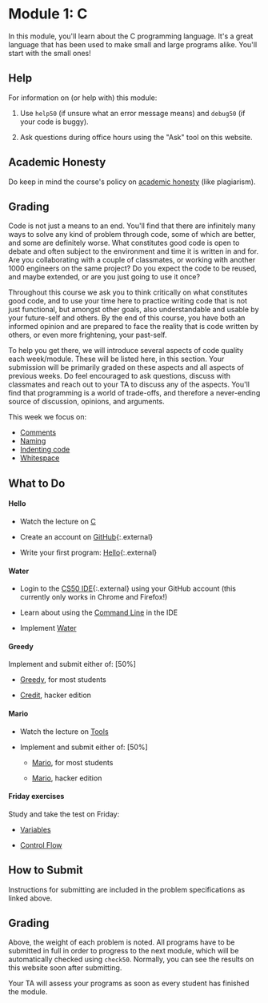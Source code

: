 # Module 1: C

In this module, you'll learn about the C programming language. It's a great language that has been used to make small and large programs alike. You'll start with the small ones!

## Help

For information on (or help with) this module:

1. Use `help50` (if unsure what an error message means) and `debug50` (if your code is buggy).

2. Ask questions during office hours using the "Ask" tool on this website.


## Academic Honesty

Do keep in mind the course's policy on [academic honesty](/syllabus) (like plagiarism).


## Grading

Code is not just a means to an end. You'll find that there are infinitely many ways to solve any kind of problem through code, some of which are better, and some are definitely worse. What constitutes good code is open to debate and often subject to the environment and time it is written in and for. Are you collaborating with a couple of classmates, or working with another 1000 engineers on the same project? Do you expect the code to be reused, and maybe extended, or are you just going to use it once?

Throughout this course we ask you to think critically on what constitutes good code, and to use your time here to practice writing code that is not just functional, but amongst other goals, also understandable and usable by your future-self and others. By the end of this course, you have both an informed opinion and are prepared to face the reality that is code written by others, or even more frightening, your past-self.

To help you get there, we will introduce several aspects of code quality each week/module. These will be listed here, in this section. Your submission will be primarily graded on these aspects and all aspects of previous weeks. Do feel encouraged to ask questions, discuss with classmates and reach out to your TA to discuss any of the aspects. You'll find that programming is a world of trade-offs, and therefore a never-ending source of discussion, opinions, and arguments.

This week we focus on:

- [Comments](/quality-aspects/comments)
- [Naming](/quality-aspects/naming)
- [Indenting code](/quality-aspects/indentation)
- [Whitespace](/quality-aspects/whitespace)


## What to Do

#### Hello

- Watch the lecture on [C](/lectures/c)

- Create an account on [GitHub](https://github.com/join){:.external}

- Write your first program: [Hello](https://lab.cs50.io/uva/cs50x/master/problems/hello/){:.external}

#### Water

- Login to the [CS50 IDE](https://ide.cs50.io/){:.external} using your GitHub account (this currently only works in Chrome and Firefox!)

- Learn about using the [Command Line](/shorts/command-line) in the IDE

- Implement [Water](/problems/water)

#### Greedy

Implement and submit either of: [50%]

- [Greedy](/problems/greedy), for most students

- [Credit](/problems/credit), hacker edition

#### Mario

- Watch the lecture on [Tools](/lectures/tools)

- Implement and submit either of: [50%]

    - [Mario](/problems/mario-less), for most students

    - [Mario](/problems/mario-more), hacker edition

#### Friday exercises

Study and take the test on Friday:

- [Variables](/exercises/variables)

- [Control Flow](/exercises/control-flow)


## How to Submit

Instructions for submitting are included in the problem specifications as linked above.


## Grading

Above, the weight of each problem is noted. All programs have to be submitted in full in order to progress to the next module, which will be automatically checked using `check50`. Normally, you can see the results on this website soon after submitting.

Your TA will assess your programs as soon as every student has finished the module.
